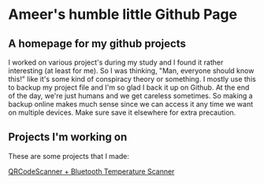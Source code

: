 # Ameer's humble little Github Page

## A homepage for my github projects

I worked on various project's during my study and I found it rather interesting (at least for me). So I was thinking, "Man, everyone should know this!" like it's some kind of conspiracy theory or something. I mostly use this to backup my project file and I'm so glad I back it up on Github. At the end of the day, we're just humans and we get careless sometimes. So making a backup online makes much sense since we can access it any time we want on multiple devices. Make sure save it elsewhere for extra precaution.

## Projects I'm working on

These are some projects that I made:

[QRCodeScanner + Bluetooth Temperature Scanner](https://github.com/ameerhaziq20/QRCodeScannerDB)

